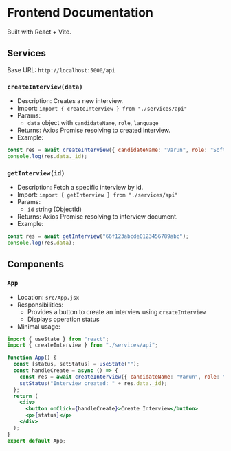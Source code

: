 # Frontend Documentation

Built with React + Vite.

## Services

Base URL: `http://localhost:5000/api`

### `createInterview(data)`
- Description: Creates a new interview.
- Import: `import { createInterview } from "./services/api"`
- Params:
  - `data` object with `candidateName`, `role`, `language`
- Returns: Axios Promise resolving to created interview.
- Example:
```js
const res = await createInterview({ candidateName: "Varun", role: "Software Intern", language: "en" });
console.log(res.data._id);
```

### `getInterview(id)`
- Description: Fetch a specific interview by id.
- Import: `import { getInterview } from "./services/api"`
- Params:
  - `id` string (ObjectId)
- Returns: Axios Promise resolving to interview document.
- Example:
```js
const res = await getInterview("66f123abcde0123456789abc");
console.log(res.data);
```

## Components

### `App`
- Location: `src/App.jsx`
- Responsibilities:
  - Provides a button to create an interview using `createInterview`
  - Displays operation status
- Minimal usage:
```jsx
import { useState } from "react";
import { createInterview } from "./services/api";

function App() {
  const [status, setStatus] = useState("");
  const handleCreate = async () => {
    const res = await createInterview({ candidateName: "Varun", role: "Software Intern", language: "en" });
    setStatus("Interview created: " + res.data._id);
  };
  return (
    <div>
      <button onClick={handleCreate}>Create Interview</button>
      <p>{status}</p>
    </div>
  );
}
export default App;
```

